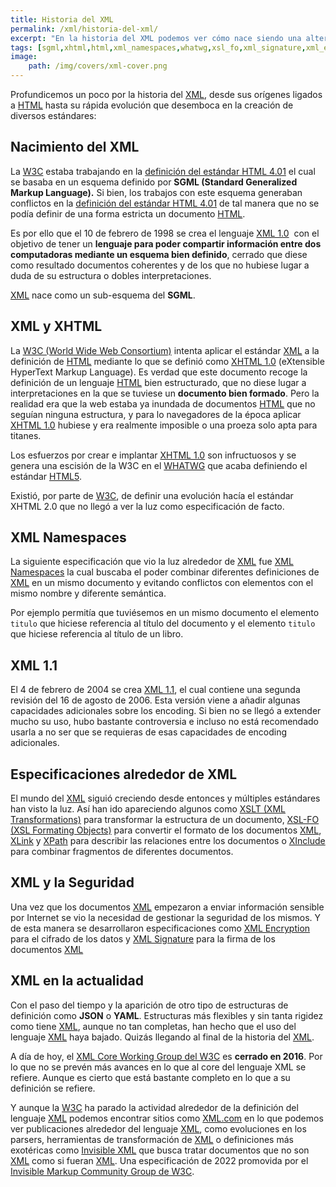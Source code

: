 ```yaml
---
title: Historia del XML
permalink: /xml/historia-del-xml/
excerpt: "En la historia del XML podemos ver cómo nace siendo una alternativa al SGML para definir un nuevo estándar XHTML, pasando por todas sus especificaciones, hasta el día de hoy."
tags: [sgml,xhtml,html,xml_namespaces,whatwg,xsl_fo,xml_signature,xml_encryption,invisible_xml,xslt,xlink,xpath,xinclude]
image:
	path: /img/covers/xml-cover.png
---
```


Profundicemos un poco por la historia del [XML](https://www.manualweb.net/xml/), desde sus orígenes ligados a [HTML](https://www.manualweb.net/html/) hasta su rápida evolución que desemboca en la creación de diversos estándares:


## Nacimiento del XML


La [W3C](https://w3.org) estaba trabajando en la [definición del estándar HTML 4.01](https://manualweb.net/html/historia-html-estandar/#html-401) el cual se basaba en un esquema definido por **SGML (Standard Generalized Markup Language).** Si bien, los trabajos con este esquema generaban conflictos en la [definición del estándar HTML 4.01](https://manualweb.net/html/historia-html-estandar/#html-401) de tal manera que no se podía definir de una forma estricta un documento [HTML](https://www.manualweb.net/html/).


Es por ello que el 10 de febrero de 1998 se crea el lenguaje [XML 1.0](http://www.w3.org/TR/1998/REC-xml-19980210)  con el objetivo de tener un **lenguaje para poder compartir información entre dos computadoras mediante un esquema bien definido**, cerrado que diese como resultado documentos coherentes y de los que no hubiese lugar a duda de su estructura o dobles interpretaciones.


[XML](https://www.manualweb.net/xml/) nace como un sub-esquema del **SGML**.


## XML y XHTML


La [W3C (World Wide Web Consortium)](https://w3.org)  intenta aplicar el estándar [XML](https://www.manualweb.net/xml/) a la definición de [HTML](https://www.manualweb.net/html/) mediante lo que se definió como [XHTML 1.0](http://www.w3.org/TR/xhtml1/) (eXtensible HyperText Markup Language). Es verdad que este documento recoge la definición de un lenguaje [HTML](https://www.manualweb.net/html/) bien estructurado, que no diese lugar a interpretaciones en la que se tuviese un **documento bien formado**. Pero la realidad era que la web estaba ya inundada de documentos [HTML](https://www.manualweb.net/html/) que no seguían ninguna estructura, y para lo navegadores de la época aplicar [XHTML 1.0](http://www.w3.org/TR/xhtml1/) hubiese y era realmente imposible o una proeza solo apta para titanes.


Los esfuerzos por crear e implantar [XHTML 1.0](http://www.w3.org/TR/xhtml1/) son infructuosos y se genera una escisión de la W3C en el [WHATWG](http://www.whatwg.org/) que acaba definiendo el estándar [HTML5](https://www.manualweb.net/html5/).


Existió, por parte de [W3C](https://w3.org), de definir una evolución hacía el estándar XHTML 2.0 que no llegó a ver la luz como especificación de facto.


## XML Namespaces


La siguiente especificación que vio la luz alrededor de [XML](https://www.manualweb.net/xml/) fue [XML Namespaces](https://www.w3.org/TR/xml-names/) la cual buscaba el poder combinar diferentes definiciones de [XML](https://www.manualweb.net/xml/) en un mismo documento y evitando conflictos con elementos con el mismo nombre y diferente semántica. 


Por ejemplo permitía que tuviésemos en un mismo documento el elemento `titulo` que hiciese referencia al título del documento y el elemento `titulo` que hiciese referencia al título de un libro.


## XML 1.1


El 4 de febrero de 2004 se crea [XML 1.1](https://www.w3.org/TR/2006/REC-xml11-20060816/), el cual contiene una segunda revisión del 16 de agosto de 2006. Esta versión viene a añadir algunas capacidades adicionales sobre los encoding. Si bien no se llegó a extender mucho su uso, hubo bastante controversia e incluso no está recomendado usarla a no ser que se requieras de esas capacidades de encoding adicionales.


## Especificaciones alrededor de XML


El mundo del [XML](https://www.manualweb.net/xml/) siguió creciendo desde entonces y múltiples estándares han visto la luz. Así han ido apareciendo algunos como [XSLT (XML Transformations)](https://www.w3.org/TR/xsl11/) para transformar la estructura de un documento, [XSL-FO (XSL Formating Objects)](https://www.w3.org/TR/xsl/) para convertir el formato de los documentos [XML](https://www.manualweb.net/xml/), [XLink](https://www.w3.org/TR/xlink11/) y [XPath](https://www.w3.org/TR/2017/REC-xpath-31-20170321/) para describir las relaciones entre los documentos o [XInclude](https://www.w3.org/TR/xinclude/) para combinar fragmentos de diferentes documentos.


## XML y la Seguridad


Una vez que los documentos [XML](https://www.manualweb.net/xml/) empezaron a enviar información sensible por Internet se vio la necesidad de gestionar la seguridad de los mismos. Y de esta manera se desarrollaron especificaciones como [XML Encryption](https://www.w3.org/TR/xmlenc-core1/) para el cifrado de los datos y [XML Signature](https://www.w3.org/TR/xmldsig-core1/) para la firma de los documentos [XML](https://www.manualweb.net/xml/)


## XML en la actualidad


Con el paso del tiempo y la aparición de otro tipo de estructuras de definición como **JSON** o **YAML**. Estructuras más flexibles y sin tanta rigidez como tiene [XML](https://www.manualweb.net/xml/), aunque no tan completas, han hecho que el uso del lenguaje [XML](https://www.manualweb.net/xml/) haya bajado. Quizás llegando al final de la historia del [XML](https://www.manualweb.net/xml/).


A día de hoy, el [XML Core Working Group del W3C](https://www.w3.org/XML/Core/) es **cerrado en 2016**. Por lo que no se prevén más avances en lo que al core del lenguaje XML se refiere. Aunque es cierto que está bastante completo en lo que a su definición se refiere.


Y aunque la [W3C](https://www.w3.org) ha parado la actividad alrededor de la definición del lenguaje [XML](https://www.manualweb.net/xml/) podemos encontrar sitios como [XML.com](http://XML.com) en lo que podemos ver publicaciones alrededor del lenguaje [XML](https://www.manualweb.net/xml/), como evoluciones en los parsers, herramientas de transformación de [XML](https://www.manualweb.net/xml/) o definiciones más exotéricas como [Invisible XML](https://invisiblexml.org/) que busca tratar documentos que no son [XML](https://www.manualweb.net/xml/) como si fueran [XML](https://www.manualweb.net/xml/). Una especificación de 2022 promovida por el [Invisible Markup Community Group de W3C](https://www.w3.org/community/ixml/).

